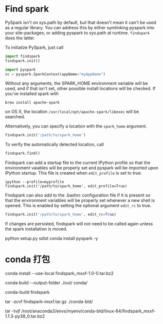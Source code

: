 
# Find spark

PySpark isn't on sys.path by default, but that doesn't mean it can't be used as a regular library.
You can address this by either symlinking pyspark into your site-packages,
or adding pyspark to sys.path at runtime. `findspark` does the latter.

To initialize PySpark, just call

```python
import findspark
findspark.init()

import pyspark
sc = pyspark.SparkContext(appName="myAppName")
```

Without any arguments, the SPARK_HOME environment variable will be used,
and if that isn't set, other possible install locations will be checked. If
you've installed spark with

    brew install apache-spark

on OS X, the location `/usr/local/opt/apache-spark/libexec` will be searched.

Alternatively, you can specify a location with the `spark_home` argument.

```python
findspark.init('/path/to/spark_home')
```

To verify the automatically detected location, call

```python
findspark.find()
```

Findspark can add a startup file to the current IPython profile so that the environment vaiables will be properly set and pyspark will be imported upon IPython startup. This file is created when `edit_profile` is set to true.

```
ipython --profile=myprofile
findspark.init('/path/to/spark_home', edit_profile=True)
```

Findspark can also add to the .bashrc configuration file if it is present so that the environment variables will be properly set whenever a new shell is opened. This is enabled by setting the optional argument `edit_rc` to true.

```python
findspark.init('/path/to/spark_home', edit_rc=True)
```

If changes are persisted, findspark will not need to be called again unless the spark installation is moved.

python setup.py sdist
conda install pyspark -y

# conda 打包
conda install --use-local findspark_msxf-1.0-0.tar.bz2

conda build --output-folder ./out/ conda/

conda-build findspark

tar -zcvf findspark-msxf.tar.gz ./conda-bld/

tar -tvjf /root/anaconda3/envs/myenv/conda-bld/linux-64/findspark_msxf-1.1.3-py38_0.tar.bz2